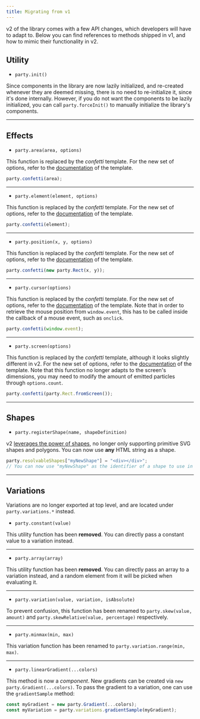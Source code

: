 ```yaml
---
title: Migrating from v1
---
```


v2 of the library comes with a few API changes, which developers will have to adapt to. Below you can find references to methods shipped in v1, and how to mimic their functionality in v2.

## Utility

-   `party.init()`

Since components in the library are now lazily initialized, and re-created whenever they are deemed missing, there is no need to re-initialize it, since it's done internally. However, if you do not want the components to be lazily initialized, you can call `party.forceInit()` to manually initialize the library's components.

---

## Effects

-   `party.area(area, options)`

This function is replaced by the _confetti_ template. For the new set of options, refer to the [documentation](/docs/ref/templates) of the template.

```ts
party.confetti(area);
```

---

-   `party.element(element, options)`

This function is replaced by the _confetti_ template. For the new set of options, refer to the [documentation](/docs/ref/templates) of the template.

```ts
party.confetti(element);
```

---

-   `party.position(x, y, options)`

This function is replaced by the _confetti_ template. For the new set of options, refer to the [documentation](/docs/ref/templates) of the template.

```ts
party.confetti(new party.Rect(x, y));
```

---

-   `party.cursor(options)`

This function is replaced by the _confetti_ template. For the new set of options, refer to the [documentation](/docs/ref/templates) of the template. Note that in order to retrieve the mouse position from `window.event`, this has to be called inside the callback of a mouse event, such as `onclick`.

```ts
party.confetti(window.event);
```

---

-   `party.screen(options)`

This function is replaced by the _confetti_ template, although it looks slightly different in v2. For the new set of options, refer to the [documentation](/docs/ref/templates) of the template. Note that this function no longer adapts to the screen's dimensions, you may need to modify the amount of emitted particles through `options.count`.

```ts
party.confetti(party.Rect.fromScreen());
```

---

## Shapes

-   `party.registerShape(name, shapeDefinition)`

v2 [leverages the power of shapes](/docs/ref/shapes), no longer only supporting primitive SVG shapes and polygons. You can now use **any** HTML string as a shape.

```ts
party.resolvableShapes["myNewShape"] = "<div></div>";
// You can now use "myNewShape" as the identifier of a shape to use in an effect.
```

---

## Variations

Variations are no longer exported at top level, and are located under `party.variations.*` instead.

-   `party.constant(value)`

This utility function has been **removed**. You can directly pass a constant value to a variation instead.

---

-   `party.array(array)`

This utility function has been **removed**. You can directly pass an array to a variation instead, and a random element from it will be picked when evaluating it.

---

-   `party.variation(value, variation, isAbsolute)`

To prevent confusion, this function has been renamed to `party.skew(value, amount)` and `party.skewRelative(value, percentage)` respectively.

---

-   `party.minmax(min, max)`

This variation function has been renamed to `party.variation.range(min, max)`.

---

-   `party.linearGradient(...colors)`

This method is now a _component_. New gradients can be created via `new party.Gradient(...colors)`. To pass the gradient to a variation, one can use the `gradientSample` method:

```ts
const myGradient = new party.Gradient(...colors);
const myVariation = party.variations.gradientSample(myGradient);
```
